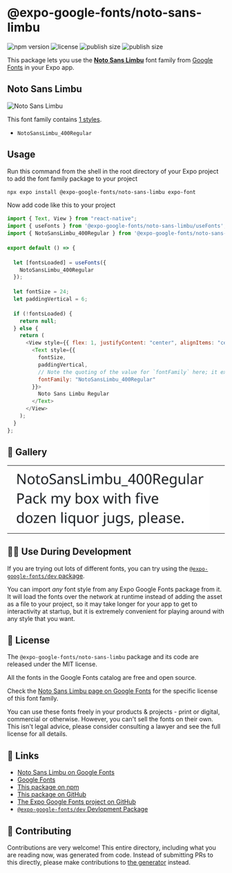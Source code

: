 # @expo-google-fonts/noto-sans-limbu

![npm version](https://flat.badgen.net/npm/v/@expo-google-fonts/noto-sans-limbu)
![license](https://flat.badgen.net/github/license/expo/google-fonts)
![publish size](https://flat.badgen.net/packagephobia/install/@expo-google-fonts/noto-sans-limbu)
![publish size](https://flat.badgen.net/packagephobia/publish/@expo-google-fonts/noto-sans-limbu)

This package lets you use the [**Noto Sans Limbu**](https://fonts.google.com/specimen/Noto+Sans+Limbu) font family from [Google Fonts](https://fonts.google.com/) in your Expo app.

## Noto Sans Limbu

![Noto Sans Limbu](./font-family.png)

This font family contains [1 styles](#-gallery).

- `NotoSansLimbu_400Regular`

## Usage

Run this command from the shell in the root directory of your Expo project to add the font family package to your project

```sh
npx expo install @expo-google-fonts/noto-sans-limbu expo-font
```

Now add code like this to your project

```js
import { Text, View } from "react-native";
import { useFonts } from '@expo-google-fonts/noto-sans-limbu/useFonts';
import { NotoSansLimbu_400Regular } from '@expo-google-fonts/noto-sans-limbu/400Regular';

export default () => {

  let [fontsLoaded] = useFonts({
    NotoSansLimbu_400Regular
  });

  let fontSize = 24;
  let paddingVertical = 6;

  if (!fontsLoaded) {
    return null;
  } else {
    return (
      <View style={{ flex: 1, justifyContent: "center", alignItems: "center" }}>
        <Text style={{
          fontSize,
          paddingVertical,
          // Note the quoting of the value for `fontFamily` here; it expects a string!
          fontFamily: "NotoSansLimbu_400Regular"
        }}>
          Noto Sans Limbu Regular
        </Text>
      </View>
    );
  }
};
```

## 🔡 Gallery


||||
|-|-|-|
|![NotoSansLimbu_400Regular](./400Regular/NotoSansLimbu_400Regular.ttf.png)||||


## 👩‍💻 Use During Development

If you are trying out lots of different fonts, you can try using the [`@expo-google-fonts/dev` package](https://github.com/expo/google-fonts/tree/master/font-packages/dev#readme).

You can import _any_ font style from any Expo Google Fonts package from it. It will load the fonts over the network at runtime instead of adding the asset as a file to your project, so it may take longer for your app to get to interactivity at startup, but it is extremely convenient for playing around with any style that you want.


## 📖 License

The `@expo-google-fonts/noto-sans-limbu` package and its code are released under the MIT license.

All the fonts in the Google Fonts catalog are free and open source.

Check the [Noto Sans Limbu page on Google Fonts](https://fonts.google.com/specimen/Noto+Sans+Limbu) for the specific license of this font family.

You can use these fonts freely in your products & projects - print or digital, commercial or otherwise. However, you can't sell the fonts on their own. This isn't legal advice, please consider consulting a lawyer and see the full license for all details.

## 🔗 Links

- [Noto Sans Limbu on Google Fonts](https://fonts.google.com/specimen/Noto+Sans+Limbu)
- [Google Fonts](https://fonts.google.com/)
- [This package on npm](https://www.npmjs.com/package/@expo-google-fonts/noto-sans-limbu)
- [This package on GitHub](https://github.com/expo/google-fonts/tree/master/font-packages/noto-sans-limbu)
- [The Expo Google Fonts project on GitHub](https://github.com/expo/google-fonts)
- [`@expo-google-fonts/dev` Devlopment Package](https://github.com/expo/google-fonts/tree/master/font-packages/dev)

## 🤝 Contributing

Contributions are very welcome! This entire directory, including what you are reading now, was generated from code. Instead of submitting PRs to this directly, please make contributions to [the generator](https://github.com/expo/google-fonts/tree/master/packages/generator) instead.
